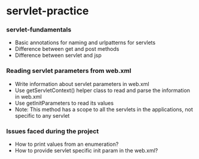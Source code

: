 # servlet-practice

### servlet-fundamentals
* Basic annotations for naming and urlpatterns for servlets
* Difference between get and post methods
* Difference between servlet and jsp

### Reading servlet parameters from web.xml
* Write information about servlet parameters in web.xml
* Use getServletContext() helper class to read and parse the information in web.xml
* Use getInitParameters to read its values 
* Note: This method has a scope to all the servlets in the applications, not specific to any servlet



### Issues faced during the project
* How to print values from an enumeration?
* How to provide servlet specific init param in the web.xml?


